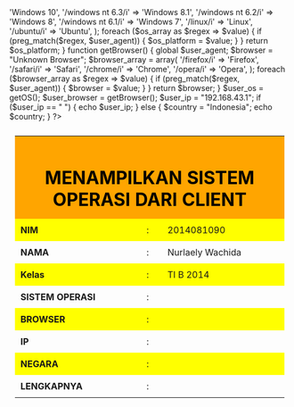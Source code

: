<?php
function IPnya() {
    $ipaddress = '';
    if (getenv('HTTP_CLIENT_IP'))
        $ipaddress = getenv('HTTP_CLIENT_IP');
    else if(getenv('HTTP_X_FORWARDED_FOR'))
        $ipaddress = getenv('HTTP_X_FORWARDED_FOR');
    else if(getenv('HTTP_X_FORWARDED'))
        $ipaddress = getenv('HTTP_X_FORWARDED');
    else if(getenv('HTTP_FORWARDED_FOR'))
        $ipaddress = getenv('HTTP_FORWARDED_FOR');
    else if(getenv('HTTP_FORWARDED'))
        $ipaddress = getenv('HTTP_FORWARDED');
    else if(getenv('REMOTE_ADDR'))
        $ipaddress = getenv('REMOTE_ADDR');
    else
        $ipaddress = 'IP Tidak Dikenali';
 
    return $ipaddress;
}
$user_agent = $_SERVER['HTTP_USER_AGENT'];
function getOS() { 
    global $user_agent;
    $os_platform    =   "Unknown OS Platform";
    $os_array       =   array(
                            '/windows nt 10/i'      =>  'Windows 10',
                            '/windows nt 6.3/i'     =>  'Windows 8.1',
                            '/windows nt 6.2/i'     =>  'Windows 8',
                            '/windows nt 6.1/i'     =>  'Windows 7',
                            '/linux/i'              =>  'Linux',
                            '/ubuntu/i'             =>  'Ubuntu',
                        );
    foreach ($os_array as $regex => $value) { 
        if (preg_match($regex, $user_agent)) {
            $os_platform = $value;
        }
    }   
    return $os_platform;
}
function getBrowser() {
    global $user_agent;
    $browser        =   "Unknown Browser";
    $browser_array  =   array(
                            '/firefox/i'    =>  'Firefox',
                            '/safari/i'     =>  'Safari',
                            '/chrome/i'     =>  'Chrome',
                            '/opera/i'      =>  'Opera',
                        );
    foreach ($browser_array as $regex => $value) { 
        if (preg_match($regex, $user_agent)) {
            $browser = $value;
        }
    }
    return $browser;
}
$user_os        =   getOS();
$user_browser   =   getBrowser();
$user_ip        =   "192.168.43.1";
if ($user_ip == " ") {
    echo $user_ip;
} else {
            $country = "Indonesia";
			echo $country;
}
?>
<html>
<head>
    <title>Sistem Operasi Dari Client</title>
    <style type="text/css">
        html {
            font-family: "Times New Rowman";
        }
        table {
            border-collapse: collapse;
            margin-right: auto;
            margin-left: auto;
        }
        table, th, td {
            padding: 10px;
        }
        th {
            background-color: Orange;
            color: black;
        }
        tr:nth-child(even) {
            background-color: yellow;
        }
		tr:ntd-child(even) {
            background-color: blue;
        }
        h1 {
            margin-bottom: 5;
        }
    </style>
    <link rel="shortcut icon" href="/favicon.png">
</head>
<body>
    <table>
        <tr align="center">
            <th colspan="3"><h1>MENAMPILKAN SISTEM OPERASI DARI CLIENT</h1></th>
        </tr>
        <tr>
            <td><b>NIM</b></td>
            <td>:</td>
            <td>2014081090</td>
        </tr>
        <tr>
            <td><b>NAMA</b></td>
            <td>:</td>
            <td>Nurlaely Wachida
        </tr>
        <tr>
            <td><b>Kelas</b></td>
            <td>:</td>
            <td>TI B 2014</td>
        </tr>
        <tr>
            <td><b>SISTEM OPERASI</b></td>
            <td>:</td>
            <td><?php echo $user_os;?></td>
        </tr>
        <tr>
            <td><b>BROWSER</b></td>
            <td>:</td>
            <td><?php echo  $user_browser;?></td>
        </tr>
        <tr>
            <td><b>IP</b></td>
            <td>:</td>
            <td><?php echo $user_ip ;?></td>
        </tr>
        <tr>
            <td><b>NEGARA</b></td>
            <td>:</td>
            <td><?php echo $country;?></td>
        </tr>
        <tr>
            <td><b>LENGKAPNYA</b></td>
            <td>:</td>
            <td><?php echo $_SERVER['HTTP_USER_AGENT'];?></td>
        </tr>
    </table>
</body>
</html>


